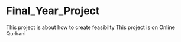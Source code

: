 # Final_Year_Project
This project is about how to create feasibilty 
This project is on Online Qurbani

